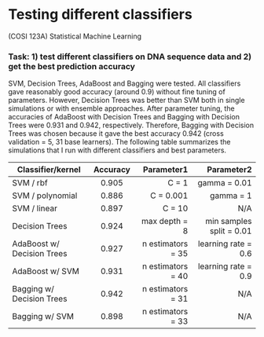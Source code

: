 # Testing different classifiers

(COSI 123A) Statistical Machine Learning </br>
 
### Task: 1) test different classifiers on DNA sequence data and 2) get the best prediction accuracy

SVM, Decision Trees, AdaBoost and Bagging were tested. All classifiers gave reasonably good accuracy (around
0.9) without fine tuning of parameters. However, Decision Trees was better than SVM both in single simulations or
with ensemble approaches. After parameter tuning, the accuracies of AdaBoost with Decision Trees and Bagging
with Decision Trees were 0.931 and 0.942, respectively. Therefore, Bagging with Decision Trees was chosen because
it gave the best accuracy 0.942 (cross validation = 5, 31 base learners). The following table summarizes the simulations 
that I run with different classifiers and best parameters.



| Classifier/kernel | Accuracy | Parameter1  |  Parameter2 |
| ------------- |:-------------:| -----:|-----:|
|SVM / rbf  |   0.905  |   C = 1 |    gamma = 0.01 |
|SVM / polynomial | 0.886 | C = 0.001 | gamma = 1 |
|SVM / linear | 0.897 |C = 10 | N/A |
|Decision Trees | 0.924 | max depth = 8 | min samples split = 0.01 |
|AdaBoost w/ Decision Trees | 0.927 | n estimators = 35 | learning rate = 0.6 |
|AdaBoost w/ SVM | 0.931 | n estimators = 40 | learning rate = 0.9 |
|Bagging w/ Decision Trees | 0.942 | n estimators = 31 | N/A |
|Bagging w/ SVM | 0.898 | n estimators = 33 | N/A |

